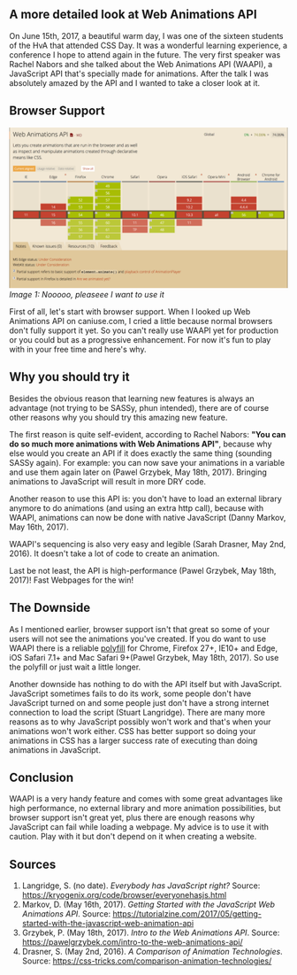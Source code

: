 ## A more detailed look at Web Animations API
On June 15th, 2017, a beautiful warm day, I was one of the sixteen students of the HvA that attended CSS Day. It was a wonderful learning experience, a conference I hope to attend again in the future. The very first speaker was Rachel Nabors and she talked about the Web Animations API (WAAPI), a JavaScript API that's specially made for animations. After the talk I was absolutely amazed by the API and I wanted to take a closer look at it.

## Browser Support
![](images/waapi-browsersupport.png)
*Image 1: Nooooo, pleaseee I want to use it*

First of all, let's start with browser support. When I looked up Web Animations API on caniuse.com, I cried a little because normal browsers don't fully support it yet. So you can't really use WAAPI yet for production or you could but as a progressive enhancement. For now it's fun to play with in your free time and here's why.

## Why you should try it
Besides the obvious reason that learning new features is always an advantage (not trying to be SASSy, phun intended), there are of course other reasons why you should try this amazing new feature.

The first reason is quite self-evident, according to Rachel Nabors: **"You can do so much more animations with Web Animations API"**, because why else would you create an API if it does exactly the same thing (sounding SASSy again). For example: you can now save your animations in a variable and use them again later on (Pawel Grzybek, May 18th, 2017). Bringing animations to JavaScript will result in more DRY code.

Another reason to use this API is: you don't have to load an external library anymore to do animations (and using an extra http call), because with WAAPI, animations can now be done with native JavaScript (Danny Markov, May 16th, 2017).

WAAPI's sequencing is also very easy and legible (Sarah Drasner, May 2nd, 2016). It doesn't take a lot of code to create an animation.

Last be not least, the API is high-performance (Pawel Grzybek, May 18th, 2017)! Fast Webpages for the win!

## The Downside
As I mentioned earlier, browser support isn't that great so some of your users will not see the animations you've created. If you do want to use WAAPI there is a reliable [polyfill](https://github.com/web-animations/web-animations-js) for Chrome, Firefox 27+, IE10+ and Edge, iOS Safari 7.1+ and Mac Safari 9+(Pawel Grzybek, May 18th, 2017). So use the polyfill or just wait a little longer.

Another downside has nothing to do with the API itself but with JavaScript. JavaScript sometimes fails to do its work, some people don't have JavaScript turned on and some people just don't have a strong internet connection to load the script (Stuart Langridge). There are many more reasons as to why JavaScript possibly won't work and that's when your animations won't work either. CSS has better support so doing your animations in CSS has a larger success rate of executing than doing animations in JavaScript.

## Conclusion
WAAPI is a very handy feature and comes with some great advantages like high performance, no external library and more animation possibilities, but browser support isn't great yet, plus there are enough reasons why JavaScript can fail while loading a webpage. My advice is to use it with caution. Play with it but don't depend on it when creating a website.

## Sources
1. Langridge, S. (no date). *Everybody has JavaScript right?* Source:
https://kryogenix.org/code/browser/everyonehasjs.html
2. Markov, D. (May 16th, 2017). *Getting Started with the JavaScript Web Animations API*. Source:
https://tutorialzine.com/2017/05/getting-started-with-the-javascript-web-animation-api
3. Grzybek, P. (May 18th, 2017). *Intro to the Web Animations API*. Source:
https://pawelgrzybek.com/intro-to-the-web-animations-api/
4. Drasner, S. (May 2nd, 2016). *A Comparison of Animation Technologies*. Source:
https://css-tricks.com/comparison-animation-technologies/
